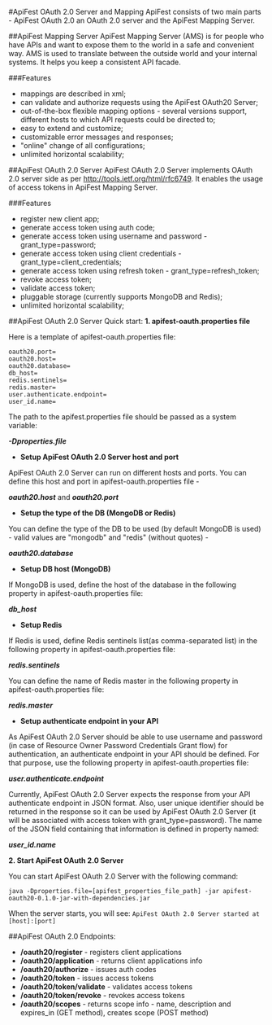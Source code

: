 #ApiFest OAuth 2.0 Server and Mapping
ApiFest consists of two main parts - ApiFest OAuth 2.0 an OAuth 2.0 server and the ApiFest Mapping Server.

##ApiFest Mapping Server
ApiFest Mapping Server (AMS) is for people who have APIs and want to expose them to the world in a safe and convenient way.
AMS is used to translate between the outside world and your internal systems. It helps you keep a consistent API facade.

###Features
- mappings are described in xml;
- can validate and authorize requests using the ApiFest OAuth20 Server;
- out-of-the-box flexible mapping options - several versions support, different hosts to which API requests could be directed to;
- easy to extend and customize;
- customizable error messages and responses;
- "online" change of all configurations;
- unlimited horizontal scalability;


##ApiFest OAuth 2.0 Server
ApiFest OAuth 2.0 Server implements OAuth 2.0 server side as per http://tools.ietf.org/html/rfc6749.
It enables the usage of access tokens in ApiFest Mapping Server.

###Features
- register new client app;
- generate access token using auth code;
- generate access token using username and password - grant_type=password;
- generate access token using client credentials - grant_type=client_credentials;
- generate access token using refresh token - grant_type=refresh_token;
- revoke access token;
- validate access token;
- pluggable storage (currently supports MongoDB and Redis);
- unlimited horizontal scalability;


##ApiFest OAuth 2.0 Server Quick start:
**1. apifest-oauth.properties file**

Here is a template of apifest-oauth.properties file:
```
oauth20.port=
oauth20.host=
oauth20.database=
db_host=
redis.sentinels=
redis.master=
user.authenticate.endpoint=
user_id.name=
```

The path to the apifest.properties file should be passed as a system variable:

***-Dproperties.file***

* **Setup ApiFest OAuth 2.0 Server host and port**

ApiFest OAuth 2.0 Server can run on different hosts and ports.
You can define this host and port in apifest-oauth.properties file -

***oauth20.host*** and ***oauth20.port***

* **Setup the type of the DB (MongoDB or Redis)**

You can define the type of the DB to be used (by default MongoDB is used) - valid values are "mongodb" and "redis" (without quotes) - 

***oauth20.database***

* **Setup DB host (MongoDB)**

If MongoDB is used, define the host of the database in the following property in apifest-oauth.properties file:

***db_host***

* **Setup Redis**

If Redis is used, define Redis sentinels list(as comma-separated list) in the following property in apifest-oauth.properties file:

***redis.sentinels***

You can define the name of Redis master in the following property in apifest-oauth.properties file:

***redis.master***

* **Setup authenticate endpoint in your API**

As ApiFest OAuth 2.0 Server should be able to use username and password (in case of Resource Owner Password Credentials Grant flow) for authentication, an authenticate endpoint in your 
API should be defined. For that purpose, use the following property in apifest-oauth.properties file:

***user.authenticate.endpoint***

Currently, ApiFest OAuth 2.0 Server expects the response from your API authenticate endpoint in JSON format.
Also, user unique identifier should be returned in the response so it can be used by ApiFest OAuth 2.0 Server (it will be associated with access token with grant_type=password).
The name of the JSON field containing that information is defined in property named:

***user_id.name***

  
**2. Start ApiFest OAuth 2.0 Server**

You can start ApiFest OAuth 2.0 Server with the following command:

```java -Dproperties.file=[apifest_properties_file_path] -jar apifest-oauth20-0.1.0-jar-with-dependencies.jar```

When the server starts, you will see:
```ApiFest OAuth 2.0 Server started at [host]:[port]```

##ApiFest OAuth 2.0 Endpoints:
* **/oauth20/register** - registers client applications
* **/oauth20/application** - returns client applications info
* **/oauth20/authorize** - issues auth codes
* **/oauth20/token** - issues access tokens
* **/oauth20/token/validate** - validates access tokens
* **/oauth20/token/revoke** - revokes access tokens
* **/oauth20/scopes** - returns scope info - name, description and expires_in (GET method), creates scope (POST method)

